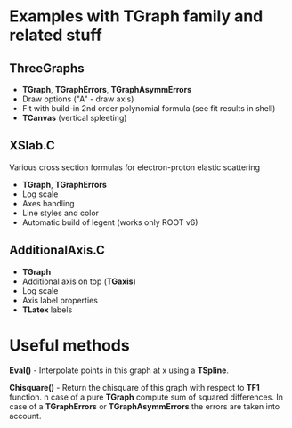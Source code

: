 Examples with TGraph family and related stuff
=============================================

ThreeGraphs
-----------

 * **TGraph**, **TGraphErrors**, **TGraphAsymmErrors**
 * Draw options ("A" -  draw axis)
 * Fit with build-in 2nd order polynomial formula (see fit results in shell)
 * **TCanvas** (vertical spleeting)


XSlab.C
-------

Various cross section formulas for electron-proton elastic scattering

 * **TGraph**, **TGraphErrors**
 * Log scale
 * Axes handling
 * Line styles and color
 * Automatic build of legent (works only ROOT v6)


AdditionalAxis.C
----------------

 * **TGraph**
 * Additional axis on top (**TGaxis**)
 * Log scale
 * Axis label properties
 * **TLatex** labels


Useful methods
==============

**Eval()** - Interpolate points in this graph at x using a **TSpline**. 

**Chisquare()** - Return the chisquare of this graph with respect to **TF1** function. 
n case of a pure **TGraph** compute sum of squared differences. In case of a 
**TGraphErrors** or **TGraphAsymmErrors** the errors are taken into account.

